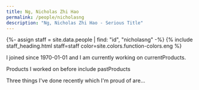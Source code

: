 ```yaml
---
title: Ng, Nicholas Zhi Hao
permalink: /people/nicholasng
description: "Ng, Nicholas Zhi Hao - Serious Title"
---
```


{%- assign staff = site.data.people | find: "id", "nicholasng" -%}
{% include staff_heading.html staff=staff color=site.colors.function-colors.eng %}

<p>I joined since 1970-01-01 and I am currently working on currentProducts.</p>

<p>Products I worked on before include pastProducts</p>

<p>Three things I've done recently which I'm proud of are...</p>


